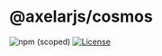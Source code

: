 # @axelarjs/cosmos

![npm (scoped)](https://img.shields.io/npm/v/%40axelarjs/cosmos)
[![License](https://img.shields.io/badge/License-Apache_2.0-blue.svg)](./LICENSE)
